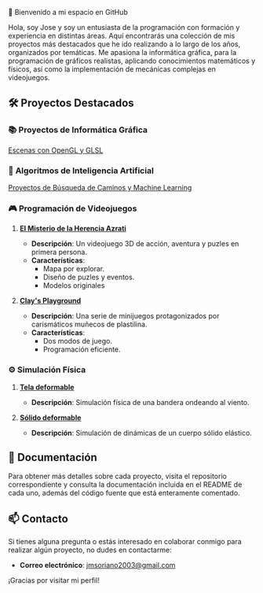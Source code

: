  👋 Bienvenido a mi espacio en GitHub

Hola, soy Jose y soy un entusiasta de la programación con formación y experiencia en distintas áreas. Aquí encontrarás una colección de mis proyectos más destacados que he ido realizando a lo largo de los años, organizados por temáticas.
Me apasiona la informática gráfica, para la programación de gráficos realistas, aplicando conocimientos matemáticos y físicos, así como la implementación de mecánicas complejas en videojuegos.

## 🛠️ Proyectos Destacados

### 📚 **Proyectos de Informática Gráfica**
[Escenas con OpenGL y GLSL](https://github.com/jm-soriano72/Informatica-Grafica)

### 🧠 **Algoritmos de Inteligencia Artificial**
[Proyectos de Búsqueda de Caminos y Machine Learning](https://github.com/jm-soriano72/Algoritmos-IA)

### 🎮 **Programación de Videojuegos**

1. **[El Misterio de la Herencia Azrati](https://github.com/jm-soriano72/El-Misterio-de-la-Herencia-Azrati)**
   - **Descripción**: Un videojuego 3D de acción, aventura y puzles en primera persona.
   - **Características**:
     - Mapa por explorar.
     - Diseño de puzles y eventos.
     - Modelos originales

2. **[Clay's Playground](https://github.com/jm-soriano72/Clay-s-Playground)**
   - **Descripción**: Una serie de minijuegos protagonizados por carismáticos muñecos de plastilina.
   - **Características**:
     - Dos modos de juego.
     - Programación eficiente.

### ⚙️ **Simulación Física**

1. **[Tela deformable](https://github.com/jm-soriano72/SimulacionAnimacion-Fisica/tree/main/Tela%20Deformable)**
   - **Descripción**: Simulación física de una bandera ondeando al viento.

2. **[Sólido deformable](https://github.com/jm-soriano72/SimulacionAnimacion-Fisica/tree/main/Solido%20Deformable)**
   - **Descripción**: Simulación de dinámicas de un cuerpo sólido elástico.


## 📄 **Documentación**

Para obtener más detalles sobre cada proyecto, visita el repositorio correspondiente y consulta la documentación incluida en el README de cada uno, además del código fuente que está enteramente comentado.

## 📫 **Contacto**

Si tienes alguna pregunta o estás interesado en colaborar conmigo para realizar algún proyecto, no dudes en contactarme:

- **Correo electrónico**: [jmsoriano2003@gmail.com](mailto:jmsoriano2003@gmail.com)

¡Gracias por visitar mi perfil!
